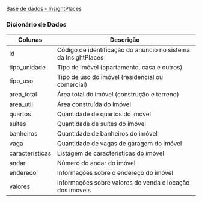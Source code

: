 
[Base de dados - InsightPlaces](https://caelum-online-public.s3.amazonaws.com/challenge-spark/semana-1.zip)

### Dicionário de Dados

| Colunas         | Descrição                                                      |
|-----------------|----------------------------------------------------------------|
| id              | Código de identificação do anúncio no sistema da InsightPlaces |
| tipo_unidade    | Tipo de imóvel (apartamento, casa e outros)                    |
| tipo_uso        | Tipo de uso do imóvel (residencial ou comercial)               |
| area_total      | Área total do imóvel (construção e terreno)                    |
| area_util       | Área construída do imóvel                                      |
| quartos         | Quantidade de quartos do imóvel                                |
| suites          | Quantidade de suítes do imóvel                                 |
| banheiros       | Quantidade de banheiros do imóvel                              |
| vaga            | Quantidade de vagas de garagem do imóvel                       |
| caracteristicas | Listagem de características do imóvel                          |
| andar           | Número do andar do imóvel                                      |
| endereco        | Informações sobre o endereço do imóvel                         |
| valores         | Informações sobre valores de venda e locação dos imóveis       |
